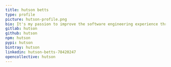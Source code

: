 ```yaml
---
title: hutson betts
type: profile
picture: hutson-profile.png
bio: It's my passion to improve the software engineering experience through advocacy, guidance, and the development of automation tooling.
gitlab: hutson
github: hutson
npm: hutson
pypi: hutson
bintray: hutson
linkedin: hutson-betts-78420247
opencollective: hutson
---
```

